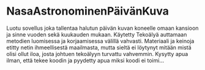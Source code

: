 # NasaAstronominenPäivänKuva

Luotu sovellus joka tallentaa halutun päivän kuvan koneelle omaan kansioon ja sinne vuoden sekä kuukauden mukaan. Käytetty Tekoälyä auttamaan metodien luomisessa ja korjaamisessa välillä vahvasti. 
Materiaali ja keinoja etitty netin ihmeellisestä maailmasta, mutta sieltä ei löytynyt mitään mistä olisi ollut iloa, josta johtuen tekoälyyn turvattu vahvemmin. Kysytty apua ilman, että tekee koodin ja pyydetty apua miksi koodi ei toimi...
